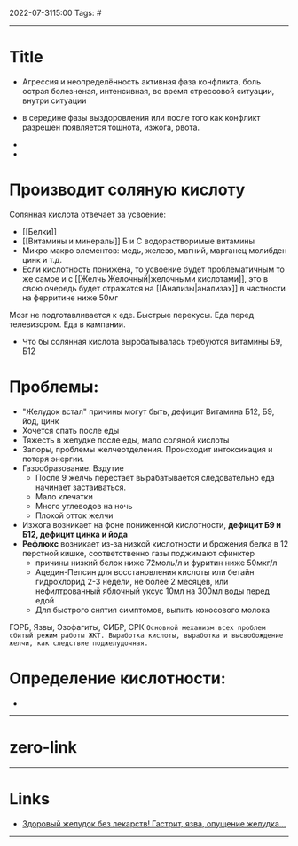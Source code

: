 2022-07-3115:00
Tags: #

---
# Title
- Агрессия и неопределённость активная фаза конфликта, боль острая болезненая, интенсивная, во время стрессовой ситуации, внутри ситуации
- в середине фазы выздоровления или после того как конфликт разрешен появляется тошнота, изжога, рвота. 

- 
-

# Производит соляную кислоту
Солянная кислота отвечает за усвоение:
-  [[Белки]]
- [[Витамины и минералы]] Б и С водорастворимые витамины
- Микро макро элементов: медь, железо, магний, марганец молибден цинк и т.д.
- Eсли кислотность понижена, то усвоение будет проблематичным то же самое и с [[Желчь Желочный|желочными кислотами]], это в свою очередь будет отражатся на [[Анализы|анализах]] в частности на ферритине ниже 50мг

Мозг не подготавливается к еде. Быстрые перекусы. Еда перед телевизором. Еда в кампании. 

- Что бы солянная кислота выробатывалась требуются витамины Б9, Б12

# Проблемы:
- "Желудок встал" причины могут быть, дефицит Витамина Б12, Б9, йод, цинк
- Хочется спать после еды
- Тяжесть в желудке после еды, мало соляной кислоты
- Запоры, проблемы желчеотделения. Происходит интоксикация и потеря энергии. 
- Газообразование. Вздутие
	- После 9 желчь перестает вырабатывается следовательно еда начинает застаиваться.
	- Мало клечатки
	- Много углеводов на ночь
	- Плохой отток желчи
- Изжога возникает на фоне пониженной кислотности, **дефицит Б9 и Б12, дефицит цинка и йода** 
- **Рефлюкс** возникает из-за низкой кислотности и брожения белка в 12 перстной кишке, соответственно газы поджимают сфинктер
	- причины низкий белок ниже 72моль/л и фуритин ниже 50мкг/л
	- Ацедин-Пепсин для восстановления кислоты или бетайн гидрохлорид 2-3 недели, не более 2 месяцев, или нефилтрованный яблочный уксус 10мл на 300мл воды перед едой
	- Для быстрого снятия симптомов, выпить кокосового молока

ГЭРБ, Язвы, Эзофагиты, СИБР, СРК
`Основной механизм всех проблем сбитый режим работы ЖКТ. Выработка кислоты, выработка и высвобождение желчи, как следствие поджелудочная.`

# Определение кислотности:
- 



---
# zero-link


---
# Links
- [Здоровый желудок без лекарств! Гастрит, язва, опущение желудка...](https://www.youtube.com/watch?v=0e6EiVbB8AU)


---